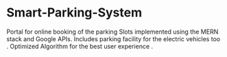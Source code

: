 # Smart-Parking-System
Portal for online booking of the parking Slots implemented using the MERN stack and Google APIs.
Includes parking facility for the electric vehicles too .
Optimized Algorithm for the best user experience .

